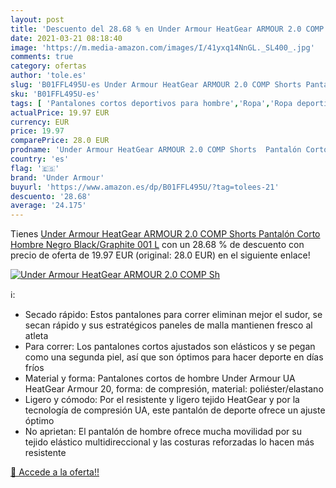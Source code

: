 ```yaml
---
layout: post
title: 'Descuento del 28.68 % en Under Armour HeatGear ARMOUR 2.0 COMP Sh'
date: 2021-03-21 08:18:40
image: 'https://m.media-amazon.com/images/I/41yxq14NnGL._SL400_.jpg'
comments: true
category: ofertas
author: 'tole.es'
slug: 'B01FFL495U-es Under Armour HeatGear ARMOUR 2.0 COMP Shorts Pantalón...'
sku: 'B01FFL495U-es'
tags: [ 'Pantalones cortos deportivos para hombre','Ropa','Ropa deportiva para hombre','Ropa para hombre','pantalón','under armour', ]
actualPrice: 19.97 EUR
currency: EUR
price: 19.97
comparePrice: 28.0 EUR
prodname: 'Under Armour HeatGear ARMOUR 2.0 COMP Shorts  Pantalón Corto Hombre  Negro  Black/Graphite 001   L'
country: 'es'
flag: '🇪🇸'
brand: 'Under Armour'
buyurl: 'https://www.amazon.es/dp/B01FFL495U/?tag=tolees-21'
descuento: '28.68'
average: '24.175'
---
```


Tienes [Under Armour HeatGear ARMOUR 2.0 COMP Shorts  Pantalón Corto Hombre  Negro  Black/Graphite 001   L](https://www.amazon.es/dp/B01FFL495U/?tag=tolees-21) con un 28.68 % de descuento con precio de oferta de 19.97 EUR (original: 28.0 EUR) en el siguiente enlace!

[![Under Armour HeatGear ARMOUR 2.0 COMP Sh](https://m.media-amazon.com/images/I/41yxq14NnGL._SL400_.jpg)](https://www.amazon.es/dp/B01FFL495U/?tag=tolees-21)

ℹ️:

- Secado rápido: Estos pantalones para correr eliminan mejor el sudor, se secan rápido y sus estratégicos paneles de malla mantienen fresco al atleta
- Para correr: Los pantalones cortos ajustados son elásticos y se pegan como una segunda piel, así que son óptimos para hacer deporte en días fríos
- Material y forma: Pantalones cortos de hombre Under Armour UA HeatGear Armour 20, forma: de compresión, material: poliéster/elastano
- Ligero y cómodo: Por el resistente y ligero tejido HeatGear y por la tecnología de compresión UA, este pantalón de deporte ofrece un ajuste óptimo
- No aprietan: El pantalón de hombre ofrece mucha movilidad por su tejido elástico multidireccional y las costuras reforzadas lo hacen más resistente

[🛒 Accede a la oferta!!](https://www.amazon.es/dp/B01FFL495U/?tag=tolees-21)
